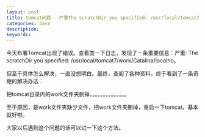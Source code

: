 ```yaml
---
layout: post
title: tomcat问题---严重The scratchDir you specified: /usr/local/tomcat7/work/Catalina/localho
categories: Java 
description: 
keywords: 
---
```



今天布署Tomcat出现了错误。查看类一下日志，发现了一条重要信息：严重: The scratchDir you specified: /usr/local/tomcat7/work/Catalina/localho。

但至于具体怎么解决，一直没想明白。最终，查阅了各种资料，终于看到了一条奇葩的解决办法：

把tomcat目录内的work文件夹删掉。。。。。。。。。。。。。。

至于原因，是work文件夹缺少文件，把work文件夹删掉，重启一下tomcat，基本就好啦。

大家以后遇到这个问题的话可以试一下这个方法。
  
  
























  


